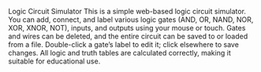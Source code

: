 Logic Circuit Simulator
This is a simple web-based logic circuit simulator.
You can add, connect, and label various logic gates (AND, OR, NAND, NOR, XOR, XNOR, NOT), inputs, and outputs using your mouse or touch.
Gates and wires can be deleted, and the entire circuit can be saved to or loaded from a file.
Double-click a gate’s label to edit it; click elsewhere to save changes.
All logic and truth tables are calculated correctly, making it suitable for educational use.
